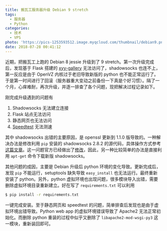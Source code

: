 ```yaml
---
title: 搬瓦工服务器升级 Debian 9 stretch
tags:
  - 服务器
  - Python
categories:
  - 技术
  - VPS
photo: 'https://pics-1253593512.image.myqcloud.com/thumbnail/debian9.png'
date: 2018-07-28 00:41:12
---
```



近期，把搬瓦工上跑的 Debian 8 jessie 升级到了 9 stretch。第一次升级完成后，发现基于 Flask 搭建的 [xyy-gallery](https://xingyaoyao.tk/) 无法访问了，shadowsocks 也连不上，第一反应是由于 OpenVZ 内核过于老旧导致新版的 python 也不能正常运行了。于是第一时间进行了回滚（服务器重大变动之前备份一下真是个好习惯）。隔了一个月，心痒难耐，再次升级，并逐一排查了各个问题，现把解决过程记录如下。

<!--more-->

刚完成升级遇到的问题有

1. Shadowsocks 无法建立连接
2. Flask 站点无法访问
3. 静态网页也无法访问
4. [Speedtest](http://www.speedtest.cn/tp/751) 无法测速

其中 shadowsocks 出错的主要原因，是 openssl 更新到 1.1.0 版导致的。一种解决办法是修改利用 `pip` 安装的 shadowsocks 2.8.2 的源代码，具体操作方式参考[这篇文章](https://blog.lyz810.com/article/2016/09/shadowsocks-with-openssl-greater-than-110/)。这一问题官方已经做出了[修改](https://github.com/shadowsocks/shadowsocks/pull/947
)，因此，另一种比较简单的办法是直接利用 `apt-get` 命令下载新版 shadowsocks。

其他问题的成因，主要是 Debian 升级后 python 环境的变化导致。更新完成后，发现 `pip` 不能运行，setuptools 缺失导致 `easy_install` 也无法运行。最终重新安装了 python。另外，python 虚拟环境也出现问题，很多模块导入出错，需要删除虚拟环境目录重新建立。好在写了 `requirements.txt` 可以利用
```sh
$ pip install -r requirements.txt
```
一键完成安装。至于静态网页和 speedtest 的问题，简单排查后发现也是由于虚拟环境出错导致。Python web app 的虚拟环境错误导致了 Apache2 无法正常初始化。而删除 python 重装的过程中似乎又删除了 `libapache2-mod-wsgi-py3` 这一模块，重新装回即可。

